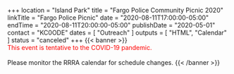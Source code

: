 +++
location = "Island Park"
title = "Fargo Police Community Picnic 2020"
linkTitle = "Fargo Police Picnic"
date = "2020-08-11T17:00:00-05:00"
endTime = "2020-08-11T20:00:00-05:00"
publishDate = "2020-05-01"
contact = "KC0ODE"
dates = [ "Outreach" ]
outputs = [ "HTML", "Calendar" ]
status = "canceled"
+++
{{< banner >}}                                                                                                                                                                            
<span style="color:red;">This event is tentative to the COVID-19 pandemic.</span>
<br><br>Please monitor the 
RRRA calendar for schedule changes.
{{< /banner >}}

<!--
RRRA Members will conduct outreach activities during this event. Please
contact {{< mailto KC0ODE >}} to volunteer.

### About the Community Picnic

>Each year the Fargo Police Department holds a community picnic in Island
Park. The picnic is an effort by the Fargo Police Department to bring the
community, local law enforcement and other agencies together in a casual
setting in order to educate [the] community about services available to them in
[their] area. [^1]

[^1]: "Annual Community Picnic", The City of Fargo, Retrieved May 22 2019, http://fargond.gov/city-government/departments/police/community-programs/annual-community-picnic.

More information about this event is available on the
[City of Fargo Annual Community Picnic](http://fargond.gov/city-government/departments/police/community-programs/annual-community-picnic)
page.

<iframe src="https://www.google.com/maps/embed?pb=!1m18!1m12!1m3!1d10910.321974526303!2d-96.79823329574087!3d46.87162744634727!2m3!1f0!2f0!3f0!3m2!1i1024!2i768!4f13.1!3m3!1m2!1s0x52c8c9592c8eac2d%3A0xecd270bd7b0601f4!2s302+7th+St+S%2C+Fargo%2C+ND+58103!5e0!3m2!1sen!2sus!4v1527171178468" width="474" height="474" frameborder="0" style="border:0" allowfullscreen></iframe>
-->

